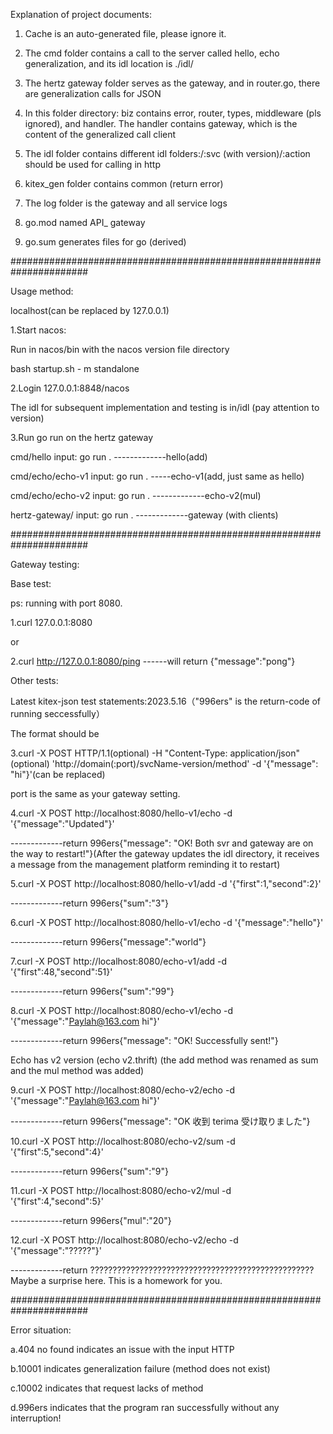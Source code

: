 Explanation of project documents:

1. Cache is an auto-generated file, please ignore it.
 
2. The cmd folder contains a call to the server called hello, echo generalization, and its idl location is ./idl/
 
3. The hertz gateway folder serves as the gateway, and in router.go, there are generalization calls for JSON
 
4. In this folder directory: biz contains error, router, types, middleware (pls ignored), and handler. The handler contains gateway, which is the content of the generalized call client

5. The idl folder contains different idl folders:/:svc (with version)/:action should be used for calling in http

6. kitex_gen folder contains common (return error)
 
7. The log folder is the gateway and all service logs
 
8. go.mod named API_ gateway
 
9. go.sum generates files for go (derived)

######################################################################

Usage method:

localhost(can be replaced by 127.0.0.1)

1.Start nacos:

Run in nacos/bin with the nacos version file directory

bash startup.sh - m standalone 

2.Login 127.0.0.1:8848/nacos

The idl for subsequent implementation and testing is in/idl (pay attention to version)

3.Run go run on the hertz gateway

cmd/hello input: go run .                 -------------hello(add)

cmd/echo/echo-v1 input: go run .	-----echo-v1(add, just same as hello)

cmd/echo/echo-v2 input: go run .	-------------echo-v2(mul)

hertz-gateway/ input: go run .       -------------gateway (with clients)​

######################################################################

Gateway testing:

Base test:

ps: running with port 8080.

1.curl 127.0.0.1:8080 

or

2.curl http://127.0.0.1:8080/ping     ------will return {"message":"pong"}

Other tests:

Latest kitex-json test statements:2023.5.16（"996ers" is the return-code of running seccessfully）

The format should be

3.curl -X POST HTTP/1.1(optional) -H "Content-Type: application/json"(optional) 'http://domain(:port)/svcName-version/method' -d '{"message": "hi"}'(can be replaced)

port is the same as your gateway setting.

4.curl -X POST http://localhost:8080/hello-v1/echo -d '{"message":"Updated"}'

-------------return 996ers{\"message\": \"OK! Both svr and gateway are on the way to restart!\"}(After the gateway updates the idl directory, it receives a message from the management platform reminding it to restart)


5.curl -X POST http://localhost:8080/hello-v1/add -d '{"first":1,"second":2}' 

-------------return 996ers{\"sum\":"3"}


6.curl -X POST http://localhost:8080/hello-v1/echo -d '{"message":"hello"}'

-------------return 996ers{\"message\":\"world\"}


7.curl -X POST http://localhost:8080/echo-v1/add -d '{"first":48,"second":51}'

-------------return 996ers{\"sum\":"99"}


8.curl -X POST http://localhost:8080/echo-v1/echo -d '{"message":"Paylah@163.com hi"}'

-------------return 996ers{\"message\": \"OK! Successfully sent!\"}


Echo has v2 version (echo v2.thrift) (the add method was renamed as sum and the mul method was added)

9.curl -X POST http://localhost:8080/echo-v2/echo -d '{"message":"Paylah@163.com hi"}'

-------------return 996ers{\"message\": \"OK 收到 terima 受け取りました\"}


10.curl -X POST http://localhost:8080/echo-v2/sum -d '{"first":5,"second":4}'

-------------return 996ers{\"sum\":"9"}


11.curl -X POST http://localhost:8080/echo-v2/mul -d '{"first":4,"second":5}'

-------------return 996ers{\"mul\":"20"}

12.curl -X POST http://localhost:8080/echo-v2/echo -d '{"message":"?????"}'

-------------return ?????????????????????????????????????????????????? Maybe a surprise here. This is a homework for you.


######################################################################

Error situation:

a.404 no found indicates an issue with the input HTTP

b.10001 indicates generalization failure (method does not exist)

c.10002 indicates that request lacks of method

d.996ers indicates that the program ran successfully without any interruption!


